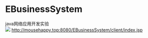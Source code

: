 # EBusinessSystem
java网络应用开发实验  
![](https://img.shields.io/badge/201830580230-韩耀华-red)
http://mousehappy.top:8080/EBusinessSystem/client/index.jsp
